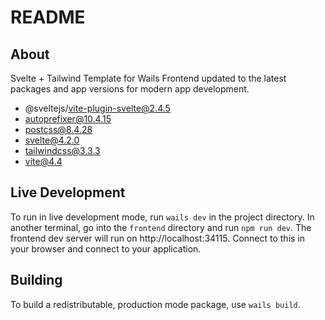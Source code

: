 # README

## About

Svelte + Tailwind Template for Wails
Frontend updated to the latest packages and app versions for modern app development.

- @sveltejs/vite-plugin-svelte@2.4.5
- autoprefixer@10.4.15
- postcss@8.4.28
- svelte@4.2.0
- tailwindcss@3.3.3
- vite@4.4

## Live Development

To run in live development mode, run `wails dev` in the project directory. In another terminal, go into the `frontend`
directory and run `npm run dev`. The frontend dev server will run on http://localhost:34115. Connect to this in your
browser and connect to your application.

## Building

To build a redistributable, production mode package, use `wails build`.
